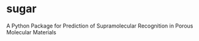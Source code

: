 # sugar
A Python Package for Prediction of Supramolecular Recognition in Porous Molecular Materials

